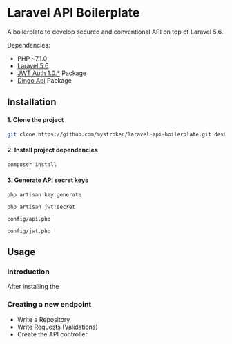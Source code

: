 # Laravel API Boilerplate
A boilerplate to develop secured and conventional API on top of Laravel 5.6.

Dependencies:
* PHP ~7.1.0
* [Laravel 5.6](https://laravel.com/docs/5.6/)
* [JWT Auth 1.0.*](https://github.com/tymondesigns/jwt-auth) Package
* [Dingo Api](https://github.com/dingo/api) Package

## Installation
#### 1. Clone the project
```bash
git clone https://github.com/mystroken/laravel-api-boilerplate.git destination_folder
```
#### 2. Install project dependencies
```bash
composer install
```
#### 3. Generate API secret keys
```
php artisan key:generate
```
```
php artisan jwt:secret
```

```config/api.php```

```config/jwt.php```

## Usage
### Introduction
After installing the 
### Creating a new endpoint
* Write a Repository
* Write Requests (Validations)
* Create the API controller
